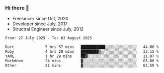 ### Hi there 👋

- Freelancer since Oct, 2020
- Developer since July, 2017
- Structral Engineer since July, 2012

<!--START_SECTION:waka-->

```txt
From: 27 July 2025 - To: 03 August 2025

Dart              5 hrs 57 mins   ███████████░░░░░░░░░░░░░░   44.06 %
Ruby              4 hrs 28 mins   ████████▒░░░░░░░░░░░░░░░░   33.15 %
YAML              1 hr 29 mins    ██▓░░░░░░░░░░░░░░░░░░░░░░   11.07 %
Markdown          24 mins         ▓░░░░░░░░░░░░░░░░░░░░░░░░   03.00 %
Other             21 mins         ▓░░░░░░░░░░░░░░░░░░░░░░░░   02.59 %
```

<!--END_SECTION:waka-->
